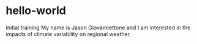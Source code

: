 # hello-world
Initial training
My name is Jason Giovannettone and I am interested in the impacts of climate variability on regional weather.
